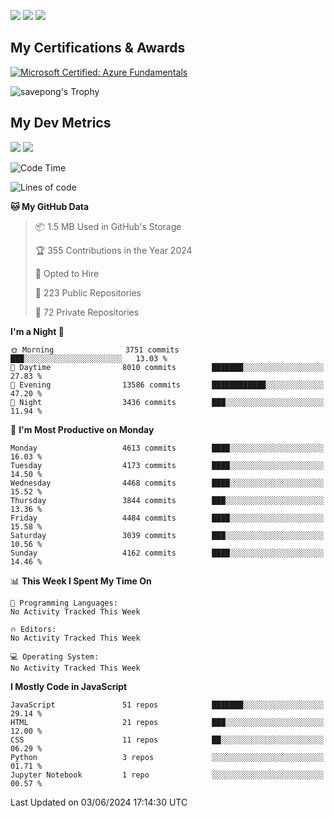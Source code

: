 [<img src="https://img.shields.io/badge/pongsiri.pisutakarathada.com-%230077B5.svg?&style=for-the-badge&color=orange" />](https://pongsiri.pisutakarathada.com)
[<img src="https://img.shields.io/badge/apps.saveworld.co-%230077B5.svg?&style=for-the-badge&color=2aa889" />](https://apps.saveworld.co)
[<img src="https://img.shields.io/badge/linkedin-%230077B5.svg?&style=for-the-badge&logo=linkedin&logoColor=white" />](https://www.linkedin.com/in/savepong)

<!--
[![savepong' github stats](https://github-readme-stats.vercel.app/api?username=savepong&show_icons=true&count_private=true&theme=gotham&hide_border=true&bg_color=00000000&text_color=768390FF)](https://pongsiri.pisutakarathada.com/posts/stats)

[![GitHub Streak](https://github-readme-streak-stats.herokuapp.com?user=savepong&theme=gotham&hide_border=true&background=00000000&dates=768390FF)](https://pongsiri.pisutakarathada.com/posts/stats)

[![Top Langs](https://github-readme-stats.vercel.app/api/top-langs/?username=savepong&layout=compact&langs_count=10&theme=gotham&hide_border=true&bg_color=00000000&text_color=768390FF)](https://pongsiri.pisutakarathada.com/posts/stats)

<!-- [![savepong's wakatime stats](https://github-readme-stats.vercel.app/api/wakatime?username=@savepong&layout=default&theme=gotham&hide_border=true&bg_color=00000000&text_color=768390FF)](https://pongsiri.pisutakarathada.com/posts/stats) -->

## My Certifications & Awards

<!--START_SECTION:badges-->
[![Microsoft Certified: Azure Fundamentals](https://images.credly.com/size/160x160/images/be8fcaeb-c769-4858-b567-ffaaa73ce8cf/image.png)](http://www.credly.com/badges/7b0e170b-852d-4d35-bea2-213eceae599c "Microsoft Certified: Azure Fundamentals")

![savepong's Trophy](https://github-profile-trophy.vercel.app/?username=savepong&theme=flat&rank=SECRET,SSS,SS,S,AAA,AA,A&margin-w=15&no-bg=true&no-frame=true)

## My Dev Metrics

[![](https://komarev.com/ghpvc/?username=savepong&color=blue&label=Profile%20Views)](https://github.com/savepong)
[![](https://img.shields.io/github/followers/savepong?label=GitHub%20Followers)](https://github.com/savepong)

<!--START_SECTION:waka-->
![Code Time](http://img.shields.io/badge/Code%20Time-1%2C470%20hrs%2033%20mins-blue)

![Lines of code](https://img.shields.io/badge/From%20Hello%20World%20I%27ve%20Written-61.5%20million%20lines%20of%20code-blue)

**🐱 My GitHub Data** 

> 📦 1.5 MB Used in GitHub's Storage 
 > 
> 🏆 355 Contributions in the Year 2024
 > 
> 💼 Opted to Hire
 > 
> 📜 223 Public Repositories 
 > 
> 🔑 72 Private Repositories 
 > 
**I'm a Night 🦉** 

```text
🌞 Morning                3751 commits        ███░░░░░░░░░░░░░░░░░░░░░░   13.03 % 
🌆 Daytime                8010 commits        ███████░░░░░░░░░░░░░░░░░░   27.83 % 
🌃 Evening                13586 commits       ████████████░░░░░░░░░░░░░   47.20 % 
🌙 Night                  3436 commits        ███░░░░░░░░░░░░░░░░░░░░░░   11.94 % 
```
📅 **I'm Most Productive on Monday** 

```text
Monday                   4613 commits        ████░░░░░░░░░░░░░░░░░░░░░   16.03 % 
Tuesday                  4173 commits        ████░░░░░░░░░░░░░░░░░░░░░   14.50 % 
Wednesday                4468 commits        ████░░░░░░░░░░░░░░░░░░░░░   15.52 % 
Thursday                 3844 commits        ███░░░░░░░░░░░░░░░░░░░░░░   13.36 % 
Friday                   4484 commits        ████░░░░░░░░░░░░░░░░░░░░░   15.58 % 
Saturday                 3039 commits        ███░░░░░░░░░░░░░░░░░░░░░░   10.56 % 
Sunday                   4162 commits        ████░░░░░░░░░░░░░░░░░░░░░   14.46 % 
```


📊 **This Week I Spent My Time On** 

```text
💬 Programming Languages: 
No Activity Tracked This Week

🔥 Editors: 
No Activity Tracked This Week

💻 Operating System: 
No Activity Tracked This Week
```

**I Mostly Code in JavaScript** 

```text
JavaScript               51 repos            ███████░░░░░░░░░░░░░░░░░░   29.14 % 
HTML                     21 repos            ███░░░░░░░░░░░░░░░░░░░░░░   12.00 % 
CSS                      11 repos            ██░░░░░░░░░░░░░░░░░░░░░░░   06.29 % 
Python                   3 repos             ░░░░░░░░░░░░░░░░░░░░░░░░░   01.71 % 
Jupyter Notebook         1 repo              ░░░░░░░░░░░░░░░░░░░░░░░░░   00.57 % 
```




 Last Updated on 03/06/2024 17:14:30 UTC
<!--END_SECTION:waka-->

<!--
**savepong/savepong** is a ✨ _special_ ✨ repository because its `README.md` (this file) appears on your GitHub profile.

Here are some ideas to get you started:

- 🔭 I’m currently working on WebComponents and TypeScript.
- 🌱 I’m currently learning ...
- 👯 I’m looking to collaborate on ...
- 🤔 I’m looking for help with ...
- 💬 Ask me about ...
- 📫 How to reach me: ...
- 😄 Pronouns: ...
- ⚡ Fun fact: ...
-->
